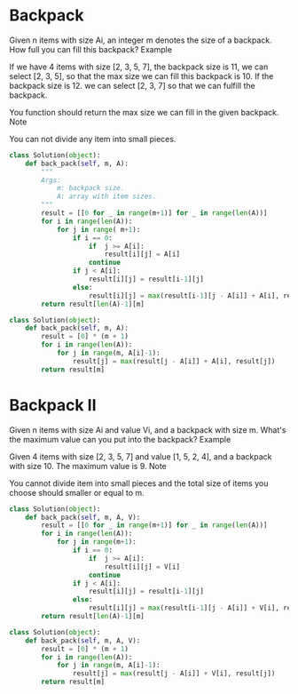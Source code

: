 # Backpack

Given n items with size Ai, an integer m denotes the size of a backpack. How full you can fill this backpack? Example

If we have 4 items with size [2, 3, 5, 7], the backpack size is 11, we can select [2, 3, 5], so that the max size we can
fill this backpack is 10. If the backpack size is 12. we can select [2, 3, 7] so that we can fulfill the backpack.

You function should return the max size we can fill in the given backpack. Note

You can not divide any item into small pieces.

```python
class Solution(object):
    def back_pack(self, m, A):
        """
        Args:
            m: backpack size.
            A: array with item sizes.
        """
        result = [[0 for _ in range(m+1)] for _ in range(len(A))]
        for i in range(len(A)):
            for j in range( m+1):
                if i == 0:
                    if  j >= A[i]:
                        result[i][j] = A[i]
                    continue
                if j < A[i]:
                    result[i][j] = result[i-1][j]
                else:
                    result[i][j] = max(result[i-1][j - A[i]] + A[i], result[i-1][j])
        return result[len(A)-1][m]
```

```python
class Solution(object):
    def back_pack(self, m, A):
        result = [0] * (m + 1)
        for i in range(len(A)):
            for j in range(m, A[i]-1):
                result[j] = max(result[j - A[i]] + A[i], result[j])
        return result[m]
```

# Backpack II

Given n items with size Ai and value Vi, and a backpack with size m. What's the maximum value can you put into the
backpack? Example

Given 4 items with size [2, 3, 5, 7] and value [1, 5, 2, 4], and a backpack with size 10. The maximum value is 9. Note

You cannot divide item into small pieces and the total size of items you choose should smaller or equal to m.

```python
class Solution(object):
    def back_pack(self, m, A, V):
        result = [[0 for _ in range(m+1)] for _ in range(len(A))]
        for i in range(len(A)):
            for j in range(m+1):
                if i == 0:
                    if  j >= A[i]:
                        result[i][j] = V[i]
                    continue
                if j < A[i]:
                    result[i][j] = result[i-1][j]
                else:
                    result[i][j] = max(result[i-1][j - A[i]] + V[i], result[i-1][j])
        return result[len(A)-1][m]
```

```python
class Solution(object):
    def back_pack(self, m, A, V):
        result = [0] * (m + 1)
        for i in range(len(A)):
            for j in range(m, A[i]-1):
                result[j] = max(result[j - A[i]] + V[i], result[j])
        return result[m]
```

